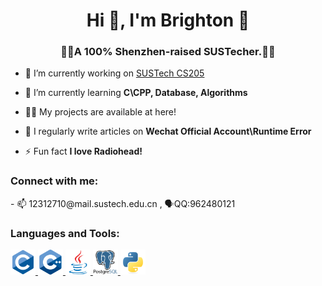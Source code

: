 <h1 align="center">Hi 👋, I'm Brighton 🌠</h1>
<h3 align="center">🧑‍💻A 100% Shenzhen-raised SUSTecher.👨‍💻</h3>

- 🔭 I’m currently working on [SUSTech CS205](https://github.com/ShiqiYu/CPP) 

- 🌱 I’m currently learning **C\CPP, Database, Algorithms**

- 👨‍💻 My projects are available at here!

- 📝 I regularly write articles on **Wechat Official Account\Runtime Error**

- ⚡ Fun fact **I love Radiohead!**

<h3 align="left">Connect with me:</h3>
- 📫 12312710@mail.sustech.edu.cn , 🗣️QQ:962480121
<p align="left">
</p>

<h3 align="left">Languages and Tools:</h3>
<p align="left"> <a href="https://www.cprogramming.com/" target="_blank" rel="noreferrer"> <img src="https://raw.githubusercontent.com/devicons/devicon/master/icons/c/c-original.svg" alt="c" width="40" height="40"/> </a> <a href="https://www.w3schools.com/cpp/" target="_blank" rel="noreferrer"> <img src="https://raw.githubusercontent.com/devicons/devicon/master/icons/cplusplus/cplusplus-original.svg" alt="cplusplus" width="40" height="40"/> </a> <a href="https://www.java.com" target="_blank" rel="noreferrer"> <img src="https://raw.githubusercontent.com/devicons/devicon/master/icons/java/java-original.svg" alt="java" width="40" height="40"/> </a> <a href="https://www.postgresql.org" target="_blank" rel="noreferrer"> <img src="https://raw.githubusercontent.com/devicons/devicon/master/icons/postgresql/postgresql-original-wordmark.svg" alt="postgresql" width="40" height="40"/> </a> <a href="https://www.python.org" target="_blank" rel="noreferrer"> <img src="https://raw.githubusercontent.com/devicons/devicon/master/icons/python/python-original.svg" alt="python" width="40" height="40"/> </a> </p>
